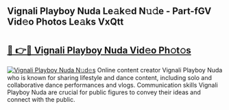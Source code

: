 ## Vignali Playboy Nuda Le𝚊k𝚎d N𝚞𝚍e - Part-fGV Vid𝚎o Photos Le𝚊ks VxQtt

# <h2><a href="http://fbeggkq.evod.top/?m=Vignali+Playboy+Nuda">🔗 👉🔴 Vignali Playboy Nuda Vid𝚎o Ph𝚘t𝚘s</a></h2>

[![Vignali Playboy Nuda N𝚞d𝚎s](https://i.imgur.com/8V9OHl7.gif)](http://fbeggkq.evod.top/?m=Vignali+Playboy+Nuda)
Online content creator Vignali Playboy Nuda who is known for sharing lifestyle and dance content, including solo and collaborative dance performances and vlogs. Communication skills Vignali Playboy Nuda are crucial for public figures to convey their ideas and connect with the public. 
